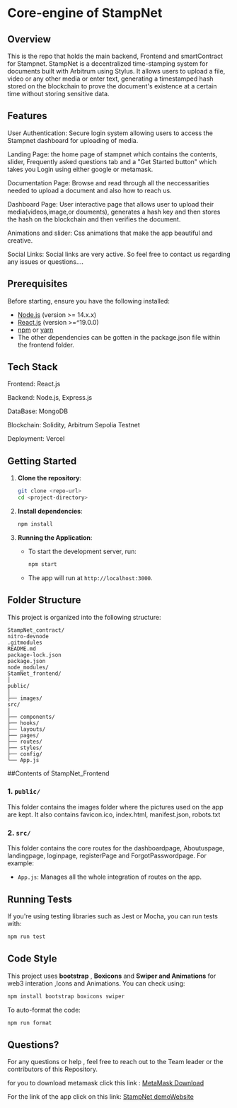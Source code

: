 # Core-engine of StampNet

## Overview

This is the repo that holds the main backend, Frontend and smartContract for Stampnet. StampNet is a decentralized time-stamping system for documents built with Arbitrum using Stylus. It allows users to upload a file, video or any other media or enter text, generating a timestamped hash stored on the blockchain to prove the document's existence at a certain time without storing sensitive data.

## Features
User Authentication: Secure login system allowing users to access the Stampnet dashboard for uploading of media.

Landing Page: the home page of stampnet which contains the contents, slider, Frequently asked questions tab and a "Get Started button" which takes you Login using either google or metamask.

Documentation Page: Browse and read through all the neccessarities needed to upload a document and also how to reach us.

Dashboard Page: User interactive page that allows user to upload their media(videos,image,or douments), generates a hash key and then stores the hash on the blockchain and
then verifies the document.

Animations and slider: Css animations that make the app beautiful and creative.

Social Links: Social links are very active. So feel free to contact us regarding any issues or questions....

## Prerequisites

Before starting, ensure you have the following installed:
- [Node.js](https://nodejs.org/) (version >= 14.x.x)
- [React.js](https://react.dev/) (version >=^19.0.0)
- [npm](https://www.npmjs.com/) or [yarn](https://yarnpkg.com/)
- The other dependencies can be gotten in the package.json file within the frontend folder.

## Tech Stack
Frontend: React.js

Backend: Node.js, Express.js

DataBase: MongoDB

Blockchain: Solidity, Arbitrum Sepolia Testnet

Deployment: Vercel

## Getting Started

1. **Clone the repository**:
   ```bash
   git clone <repo-url>
   cd <project-directory>
   ```

2. **Install dependencies**:
   ```bash
   npm install
   ```
   
4. **Running the Application**:
   - To start the development server, run:
     ```bash
     npm start
     ```
   - The app will run at `http://localhost:3000`.

## Folder Structure

This project is organized into the following structure:

```
StampNet_contract/
nitro-devnode
.gitmodules
README.md
package-lock.json
package.json
node_modules/
StamNet_frontend/
│
public/
│
├── images/
src/
│
├── components/
├── hooks/
├── layouts/
├── pages/
├── routes/
├── styles/
├── config/
└── App.js
```

##Contents of StampNet_Frontend

### 1. **`public/`**
   This folder contains the images folder where the pictures used on the app are kept. It also contains favicon.ico, index.html, manifest.json, robots.txt

### 2. **`src/`**
   This folder contains the core routes for the dashboardpage, Aboutuspage, landingpage, loginpage, registerPage and ForgotPasswordpage. For example:
   - `App.js`: Manages all the whole integration of routes on the app.


## Running Tests

If you're using testing libraries such as Jest or Mocha, you can run tests with:
   ```bash
   npm run test
   ```

## Code Style

This project uses **bootstrap** , **Boxicons** and **Swiper and Animations** for web3 interation ,Icons and Animations. You can check using:
   ```bash
   npm install bootstrap boxicons swiper 
   ```

To auto-format the code:
   ```bash
   npm run format
   ```

## Questions?

For any questions or help , feel free to reach out to the Team leader or the contributors of this Repository.


for you to download metamask click this link : [MetaMask Download](https://chromewebstore.google.com/detail/metamask/nkbihfbeogaeaoehlefnkodbefgpgknn?hl=en)


For the link of the app click on this link: [StampNet demoWebsite](https://StampNet.vercel.app)
